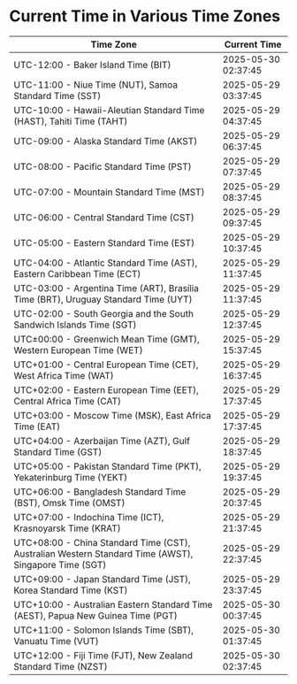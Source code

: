 # Current Time in Various Time Zones

| Time Zone | Current Time |
|-----------|--------------|
| UTC-12:00 - Baker Island Time (BIT) | 2025-05-30 02:37:45 |
| UTC-11:00 - Niue Time (NUT), Samoa Standard Time (SST) | 2025-05-29 03:37:45 |
| UTC-10:00 - Hawaii-Aleutian Standard Time (HAST), Tahiti Time (TAHT) | 2025-05-29 04:37:45 |
| UTC-09:00 - Alaska Standard Time (AKST) | 2025-05-29 06:37:45 |
| UTC-08:00 - Pacific Standard Time (PST) | 2025-05-29 07:37:45 |
| UTC-07:00 - Mountain Standard Time (MST) | 2025-05-29 08:37:45 |
| UTC-06:00 - Central Standard Time (CST) | 2025-05-29 09:37:45 |
| UTC-05:00 - Eastern Standard Time (EST) | 2025-05-29 10:37:45 |
| UTC-04:00 - Atlantic Standard Time (AST), Eastern Caribbean Time (ECT) | 2025-05-29 11:37:45 |
| UTC-03:00 - Argentina Time (ART), Brasília Time (BRT), Uruguay Standard Time (UYT) | 2025-05-29 11:37:45 |
| UTC-02:00 - South Georgia and the South Sandwich Islands Time (SGT) | 2025-05-29 12:37:45 |
| UTC±00:00 - Greenwich Mean Time (GMT), Western European Time (WET) | 2025-05-29 15:37:45 |
| UTC+01:00 - Central European Time (CET), West Africa Time (WAT) | 2025-05-29 16:37:45 |
| UTC+02:00 - Eastern European Time (EET), Central Africa Time (CAT) | 2025-05-29 17:37:45 |
| UTC+03:00 - Moscow Time (MSK), East Africa Time (EAT) | 2025-05-29 17:37:45 |
| UTC+04:00 - Azerbaijan Time (AZT), Gulf Standard Time (GST) | 2025-05-29 18:37:45 |
| UTC+05:00 - Pakistan Standard Time (PKT), Yekaterinburg Time (YEKT) | 2025-05-29 19:37:45 |
| UTC+06:00 - Bangladesh Standard Time (BST), Omsk Time (OMST) | 2025-05-29 20:37:45 |
| UTC+07:00 - Indochina Time (ICT), Krasnoyarsk Time (KRAT) | 2025-05-29 21:37:45 |
| UTC+08:00 - China Standard Time (CST), Australian Western Standard Time (AWST), Singapore Time (SGT) | 2025-05-29 22:37:45 |
| UTC+09:00 - Japan Standard Time (JST), Korea Standard Time (KST) | 2025-05-29 23:37:45 |
| UTC+10:00 - Australian Eastern Standard Time (AEST), Papua New Guinea Time (PGT) | 2025-05-30 00:37:45 |
| UTC+11:00 - Solomon Islands Time (SBT), Vanuatu Time (VUT) | 2025-05-30 01:37:45 |
| UTC+12:00 - Fiji Time (FJT), New Zealand Standard Time (NZST) | 2025-05-30 02:37:45 |
